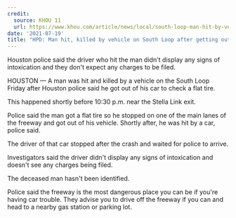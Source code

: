 ```yaml
---
credit:
  source: KHOU 11
  url: https://www.khou.com/article/news/local/south-loop-man-hit-by-vehicle/285-2df9ab83-e6a2-4ed5-b539-3b9c6ac66d49
date: '2021-07-19'
title: "HPD: Man hit, killed by vehicle on South Loop after getting out of car to check flat tire"
---
```

Houston police said the driver who hit the man didn't display any signs of intoxication and they don't expect any charges to be filed.

HOUSTON — A man was hit and killed by a vehicle on the South Loop Friday after Houston police said he got out of his car to check a flat tire.  

This happened shortly before 10:30 p.m. near the Stella Link exit. 

Police said the man got a flat tire so he stopped on one of the main lanes of the freeway and got out of his vehicle. Shortly after, he was hit by a car, police said.

The driver of that car stopped after the crash and waited for police to arrive. 

Investigators said the driver didn't display any signs of intoxication and doesn't see any charges being filed. 

The deceased man hasn't been identified. 

Police said the freeway is the most dangerous place you can be if you're having car trouble. They advise you to drive off the freeway if you can and head to a nearby gas station or parking lot. 
